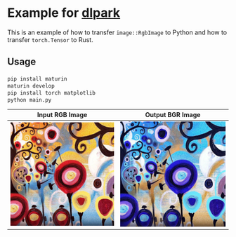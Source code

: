 # Example for [dlpark](https://github.com/SunDoge/dlpark)

This is an example of how to transfer `image::RgbImage` to Python and how to transfer `torch.Tensor` to Rust.

## Usage

```shell
pip install maturin
maturin develop
pip install torch matplotlib
python main.py
```

| Input RGB Image     | Output BGR Image |
| ------------------- | ---------------- |
| ![candy](candy.jpg) | ![bgr](bgr.jpg)  |